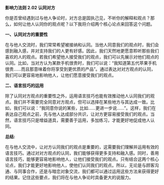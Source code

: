 **影响力法则 2.02 认同对方** 

你是否曾经遇到过与他人争论时，对方总是固执己见，不听你的解释和观点？那么，如何让他人认同你的观点呢？以下我将介绍两个核心论点来回答这个问题。

**一、认同对方的重要性** 

在与他人交流时，我们常常希望被接纳和认同。当他人同意我们的观点时，我们会感到融入感，并对支持我们的人更有好感。因此，我们天然地更愿意聆听那些我们喜欢的人的观点。若我们希望他人接受我们的观点，我们可以先展示对他们观点的认同。比如，当对方认为某款手机很贵时，我们可以说：“我知道第五代苹果手机很贵……而且那意味着你将享受到更优质的产品”。通过表达对对方观点的认同，我们可以更容易地影响他人，让他们愿意接受我们的观点。

**二、语言技巧的运用** 

除了认同对方观点的重要性之外，运用语言技巧也能有效推动他人认同我们的观点。我们并不需要完全同意对方观点，但可以选择在某些地方与其达成一致。比如，我们可以说：“我同意你说的某些，比如……更进一步说……”。这样，我们在表达自己观点之前，先与他人达成部分共识，让对方更容易接受我们的观点。当然，语言技巧只是增益道具，需要善于运用，多加练习，才能更好地促成他人认同。

**总结:** 

在与他人交流中，让对方认同我们的观点是重要的，这需要我们理解并运用有效的语言技巧。通过对对方观点的认同，我们能够获得更多支持和融入感。同时，善用语言技巧，能够更容易地影响他人，让他们接受我们的观点。只有结合这两个核心论点，我们才能更好地影响他人，使他们认同我们的观点。所以，无论是与顾客沟通、与同事合作，还是与暗恋对象交流，我们都可以通过运用这些方法来获得更好的结果。记住这些要点，我们将在与他人争论时具备更大的说服力。
